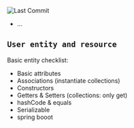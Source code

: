 ![Last Commit](https://img.shields.io/github/last-commit/MateusLeviDev/webservice-springboot3-jpa)

- ...

## `User entity and resource`
Basic entity checklist: 
- Basic attributes
- Associations (instantiate collections)
- Constructors
- Getters & Setters (collections: only get)
- hashCode & equals
- Serializable
- spring booot
